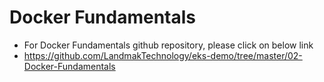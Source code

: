 # Docker Fundamentals
- For Docker Fundamentals github repository, please click on below link
- https://github.com/LandmakTechnology/eks-demo/tree/master/02-Docker-Fundamentals

